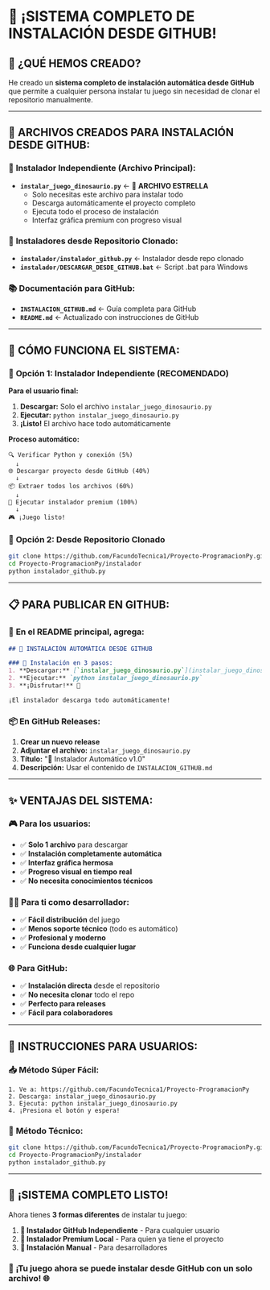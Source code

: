 # 🎉 ¡SISTEMA COMPLETO DE INSTALACIÓN DESDE GITHUB!

## 🌟 **¿QUÉ HEMOS CREADO?**

He creado un **sistema completo de instalación automática desde GitHub** que permite a cualquier persona instalar tu juego sin necesidad de clonar el repositorio manualmente.

---

## 📁 **ARCHIVOS CREADOS PARA INSTALACIÓN DESDE GITHUB:**

### 🚀 **Instalador Independiente (Archivo Principal):**
- **`instalar_juego_dinosaurio.py`** ← 🌟 **ARCHIVO ESTRELLA**
  - Solo necesitas este archivo para instalar todo
  - Descarga automáticamente el proyecto completo
  - Ejecuta todo el proceso de instalación
  - Interfaz gráfica premium con progreso visual

### 🔧 **Instaladores desde Repositorio Clonado:**
- **`instalador/instalador_github.py`** ← Instalador desde repo clonado
- **`instalador/DESCARGAR_DESDE_GITHUB.bat`** ← Script .bat para Windows

### 📚 **Documentación para GitHub:**
- **`INSTALACION_GITHUB.md`** ← Guía completa para GitHub
- **`README.md`** ← Actualizado con instrucciones de GitHub

---

## 🎯 **CÓMO FUNCIONA EL SISTEMA:**

### 🌟 **Opción 1: Instalador Independiente (RECOMENDADO)**

**Para el usuario final:**
1. **Descargar:** Solo el archivo `instalar_juego_dinosaurio.py`
2. **Ejecutar:** `python instalar_juego_dinosaurio.py`
3. **¡Listo!** El archivo hace todo automáticamente

**Proceso automático:**
```
🔍 Verificar Python y conexión (5%)
  ↓
🌐 Descargar proyecto desde GitHub (40%)
  ↓
📦 Extraer todos los archivos (60%)
  ↓
🚀 Ejecutar instalador premium (100%)
  ↓
🎮 ¡Juego listo!
```

### 🔧 **Opción 2: Desde Repositorio Clonado**

```bash
git clone https://github.com/FacundoTecnica1/Proyecto-ProgramacionPy.git
cd Proyecto-ProgramacionPy/instalador
python instalador_github.py
```

---

## 📋 **PARA PUBLICAR EN GITHUB:**

### 🎯 **En el README principal, agrega:**

```markdown
## 🚀 INSTALACIÓN AUTOMÁTICA DESDE GITHUB

### 🌟 Instalación en 3 pasos:
1. **Descargar:** [`instalar_juego_dinosaurio.py`](instalar_juego_dinosaurio.py)
2. **Ejecutar:** `python instalar_juego_dinosaurio.py`
3. **¡Disfrutar!** 🦖

¡El instalador descarga todo automáticamente!
```

### 📦 **En GitHub Releases:**

1. **Crear un nuevo release**
2. **Adjuntar el archivo:** `instalar_juego_dinosaurio.py`
3. **Título:** "🦖 Instalador Automático v1.0"
4. **Descripción:** Usar el contenido de `INSTALACION_GITHUB.md`

---

## ✨ **VENTAJAS DEL SISTEMA:**

### 🎮 **Para los usuarios:**
- ✅ **Solo 1 archivo** para descargar
- ✅ **Instalación completamente automática**
- ✅ **Interfaz gráfica hermosa**
- ✅ **Progreso visual en tiempo real**
- ✅ **No necesita conocimientos técnicos**

### 👨‍💻 **Para ti como desarrollador:**
- ✅ **Fácil distribución** del juego
- ✅ **Menos soporte técnico** (todo es automático)
- ✅ **Profesional y moderno**
- ✅ **Funciona desde cualquier lugar**

### 🌐 **Para GitHub:**
- ✅ **Instalación directa** desde el repositorio
- ✅ **No necesita clonar** todo el repo
- ✅ **Perfecto para releases**
- ✅ **Fácil para colaboradores**

---

## 🎯 **INSTRUCCIONES PARA USUARIOS:**

### 📥 **Método Súper Fácil:**
```
1. Ve a: https://github.com/FacundoTecnica1/Proyecto-ProgramacionPy
2. Descarga: instalar_juego_dinosaurio.py
3. Ejecuta: python instalar_juego_dinosaurio.py
4. ¡Presiona el botón y espera!
```

### 🔧 **Método Técnico:**
```bash
git clone https://github.com/FacundoTecnica1/Proyecto-ProgramacionPy.git
cd Proyecto-ProgramacionPy/instalador
python instalador_github.py
```

---

## 🦖 **¡SISTEMA COMPLETO LISTO!**

Ahora tienes **3 formas diferentes** de instalar tu juego:

1. **🌟 Instalador GitHub Independiente** - Para cualquier usuario
2. **🚀 Instalador Premium Local** - Para quien ya tiene el proyecto
3. **🔧 Instalación Manual** - Para desarrolladores

### 🎉 **¡Tu juego ahora se puede instalar desde GitHub con un solo archivo!** 🌐
